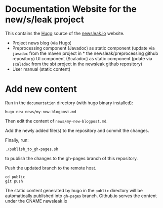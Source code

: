 # Documentation Website for the new/s/leak project

This contains the [Hugo](https://gohugo.io/) source of the [newsleak.io](https://newsleak.io) website.

* Project news blog (via Hugo)
* Preprocessing component (Javadoc) as static component (update via `javadoc` from the maven project in * the newsleak/preprocessing github repository)
UI component (Scaladoc)  as static component (pdate via `scaladoc` from the sbt project in the newsleak github repository)
* User manual (static content)

# Add new content

Run in the `documentation` directory (with hugo binary installed):

```
hugo new news/my-new-blogpost.md
```

Then edit the content of `news/my-new-blogpost.md`.

Add the newly added file(s) to the repository and commit the changes.

Finally, run:

```
./publish_to_gh-pages.sh
```

to publish the changes to the gh-pages branch of this repository. 

Push the updated branch to the remote host.

```
cd public
git push
```

The static content generated by hugo in the `public` directory will be automatically published into `gh-pages` branch. Github.io serves the content under the CNAME newsleak.io

